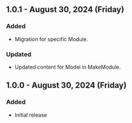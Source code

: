 ## 1.0.1 - August 30, 2024 (Friday)

### Added

- Migration for specific Module.

### Updated

- Updated content for Model in MakeModule.

## 1.0.0 - August 30, 2024 (Friday)

### Added

- Initial release